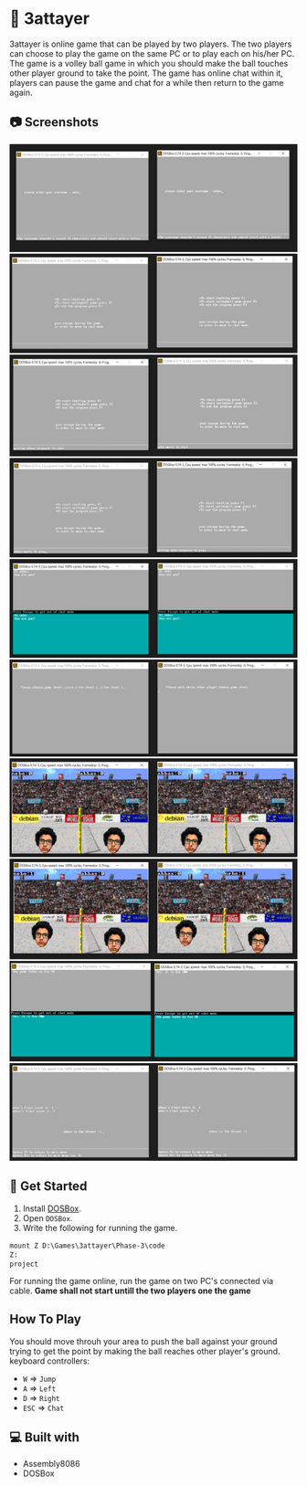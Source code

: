 # :basketball: 3attayer

3attayer is online game that can be played by two players. The two players can choose to play the game on the same PC or to play each on his/her PC. The game is a volley ball game in which you should make the ball touches other player ground to take the point. The game has online chat within it, players can pause the game and chat for a while then return to the game again.

## 📷 Screenshots
<div align="center">
  <img src="https://github.com/El-Nebo/3attayer/blob/Phase-3/Screen%20Shots/Usernames.PNG">
  <img src="https://github.com/El-Nebo/3attayer/blob/Phase-3/Screen%20Shots/MainMenu-Initial.PNG">
  <img src="https://github.com/El-Nebo/3attayer/blob/Phase-3/Screen%20Shots/MainMenu-Chat%20Invitation.PNG">
  <img src="https://github.com/El-Nebo/3attayer/blob/Phase-3/Screen%20Shots/MainMenu-Game%20Invitation.PNG">
  <img src="https://github.com/El-Nebo/3attayer/blob/Phase-3/Screen%20Shots/Chate%20Mode.PNG">
  <img src="https://github.com/El-Nebo/3attayer/blob/Phase-3/Screen%20Shots/Choosing%20Level.PNG">
  <img src="https://github.com/El-Nebo/3attayer/blob/Phase-3/Screen%20Shots/Game.PNG">
  <img src="https://github.com/El-Nebo/3attayer/blob/Phase-3/Screen%20Shots/Game%202.PNG">
  <img src="https://github.com/El-Nebo/3attayer/blob/Phase-3/Screen%20Shots/In%20Game%20Chat.PNG">
  <img src="https://github.com/El-Nebo/3attayer/blob/Phase-3/Screen%20Shots/Score%20Screen.PNG">

</div>

## :triangular_flag_on_post: Get Started 
1. Install [DOSBox](https://www.dosbox.com/).
2. Open ```DOSBox```.
3. Write the following for running the game.
```
mount Z D:\Games\3attayer\Phase-3\code
Z:
project
```

For running the game online, run the game on two PC's connected via cable. 
<b>Game shall not start untill the two players one the game</b>

##  How To Play <a name = "play"></a>
You should move throuh your area to push the ball against your ground trying to get the point by making the ball reaches other player's ground.
keyboard controllers:
- ```W``` => ```Jump```
- ```A``` => ```Left```
- ```D``` => ```Right```
- ```ESC``` => ```Chat```



## 💻 Built with <a name = "tech"></a>
- Assembly8086
- DOSBox
